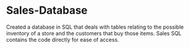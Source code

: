 # Sales-Database
Created a database in SQL that deals with tables relating to the possible inventory of a store and the customers that buy those items.
Sales SQL contains the code directly for ease of access.
